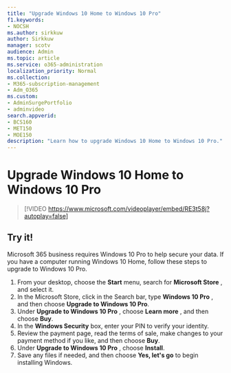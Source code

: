 ```yaml
---
title: "Upgrade Windows 10 Home to Windows 10 Pro"
f1.keywords:
- NOCSH
ms.author: sirkkuw
author: Sirkkuw
manager: scotv
audience: Admin
ms.topic: article
ms.service: o365-administration
localization_priority: Normal
ms.collection: 
- M365-subscription-management 
- Adm_O365
ms.custom: 
- AdminSurgePortfolio
- adminvideo
search.appverid:
- BCS160
- MET150
- MOE150
description: "Learn how to upgrade Windows 10 Home to Windows 10 Pro."
---
```

# Upgrade Windows 10 Home to Windows 10 Pro

> [!VIDEO https://www.microsoft.com/videoplayer/embed/RE3t58j?autoplay=false]

## Try it!

Microsoft 365 business requires Windows 10 Pro to help secure your data. If you have a computer running Windows 10 Home, follow these steps to upgrade to Windows 10 Pro.

1. From your desktop, choose the  **Start**  menu, search for  **Microsoft Store** , and select it.
2. In the Microsoft Store, click in the Search bar, type  **Windows 10 Pro** , and then choose  **Upgrade to Windows 10 Pro**.
3. Under  **Upgrade to Windows 10 Pro** , choose  **Learn more** , and then choose  **Buy**.
4. In the  **Windows Security**  box, enter your PIN to verify your identity.
5. Review the payment page, read the terms of sale, make changes to your payment method if you like, and then choose  **Buy**.
6. Under  **Upgrade to Windows 10 Pro** , choose  **Install**.
7. Save any files if needed, and then choose  **Yes, let&#39;s go**  to begin installing Windows.